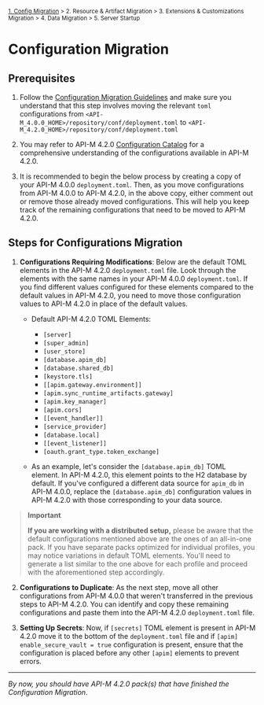 <small> [1. Config Migration](./config-migration.md) > 2. Resource & Artifact Migration > 3. Extensions & Customizations Migration > 4. Data Migration > 5. Server Startup </small>

# Configuration Migration

## Prerequisites

1. Follow the [Configuration Migration Guidelines](../../../general-config-migration.md) and make sure you understand that this step involves moving the relevant `toml` configurations from `<API-M_4.0.0_HOME>/repository/conf/deployment.toml` to `<API-M_4.2.0_HOME>/repository/conf/deployment.toml`

2. You may refer to API-M 4.2.0 [Configuration Catalog](https://apim.docs.wso2.com/en/4.2.0/reference/config-catalog/) for a comprehensive understanding of the configurations available in API-M 4.2.0.

3. It is recommended to begin the below process by creating a copy of your API-M 4.0.0 `deployment.toml`. Then, as you move configurations from API-M 4.0.0 to API-M 4.2.0, in the above copy, either comment out or remove those already moved configurations. This will help you keep track of the remaining configurations that need to be moved to API-M 4.2.0. 


## Steps for Configurations Migration

1.  **Configurations Requiring Modifications**: Below are the default TOML elements in the API-M 4.2.0 `deployment.toml` file. Look through the elements with the same names in your API-M 4.0.0 `deployment.toml`. If you find different values configured for these elements compared to the default values in API-M 4.2.0, you need to move those configuration values to API-M 4.2.0 in place of the default values.

    - Default API-M 4.2.0 TOML Elements:
      - `[server]`
      - `[super_admin]`
      - `[user_store]`
      - `[database.apim_db]`
      - `[database.shared_db]`
      - `[keystore.tls]`
      - `[[apim.gateway.environment]]`
      - `[apim.sync_runtime_artifacts.gateway]`
      - `[apim.key_manager]`
      - `[apim.cors]`
      - `[[event_handler]]`
      - `[service_provider]`
      - `[database.local]`
      - `[[event_listener]]`
      - `[oauth.grant_type.token_exchange]`

    - As an example, let's consider the `[database.apim_db]` TOML element. In API-M 4.2.0, this element points to the H2 database by default. If you've configured a different data source for `apim_db` in API-M 4.0.0, replace the `[database.apim_db]` configuration values in API-M 4.2.0 with those corresponding to your data source.

> **Important**
>
> **If you are working with a distributed setup,** please be aware that the default configurations mentioned above are the ones of an all-in-one pack. If you have separate packs optimized for individual profiles, you may notice variations in default TOML elements. You'll need to generate a list similar to the one above for each profile and proceed with the aforementioned step accordingly.

2. **Configurations to Duplicate**: As the next step, move all other configurations from API-M 4.0.0 that weren't transferred in the previous steps to API-M 4.2.0. You can identify and copy these remaining configurations and paste them into the API-M 4.2.0 `deployment.toml` file. 

3. **Setting Up Secrets**: Now, if `[secrets]` TOML element is present in API-M 4.2.0 move it to the bottom of the `deployment.toml` file and if `[apim] enable_secure_vault = true` configuration is present, ensure that the configuration is placed before any other `[apim]` elements to prevent errors.

---
*By now, you should have API-M 4.2.0 pack(s) that have finished the Configuration Migration*.
